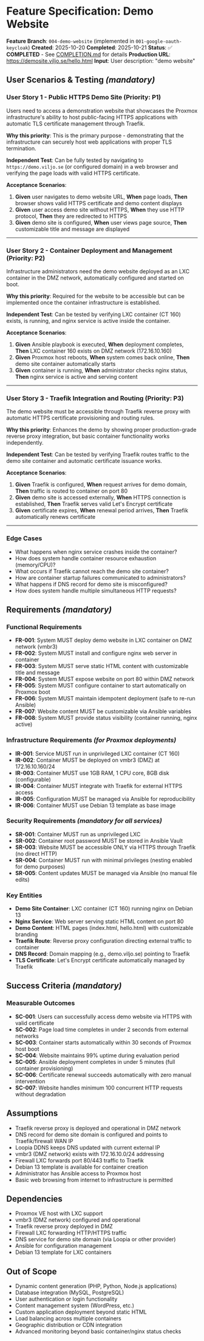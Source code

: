 # Feature Specification: Demo Website

**Feature Branch**: `004-demo-website` (implemented in `001-google-oauth-keycloak`)
**Created**: 2025-10-20
**Completed**: 2025-10-21
**Status**: ✅ **COMPLETED** - See [COMPLETION.md](./COMPLETION.md) for details
**Production URL**: https://demosite.viljo.se/hello.html
**Input**: User description: "demo website"

## User Scenarios & Testing *(mandatory)*

### User Story 1 - Public HTTPS Demo Site (Priority: P1)

Users need to access a demonstration website that showcases the Proxmox infrastructure's ability to host public-facing HTTPS applications with automatic TLS certificate management through Traefik.

**Why this priority**: This is the primary purpose - demonstrating that the infrastructure can securely host web applications with proper TLS termination.

**Independent Test**: Can be fully tested by navigating to `https://demo.viljo.se` (or configured domain) in a web browser and verifying the page loads with valid HTTPS certificate.

**Acceptance Scenarios**:

1. **Given** user navigates to demo website URL, **When** page loads, **Then** browser shows valid HTTPS certificate and demo content displays
2. **Given** user access demo site without HTTPS, **When** they use HTTP protocol, **Then** they are redirected to HTTPS
3. **Given** demo site is configured, **When** user views page source, **Then** customizable title and message are displayed

---

### User Story 2 - Container Deployment and Management (Priority: P2)

Infrastructure administrators need the demo website deployed as an LXC container in the DMZ network, automatically configured and started on boot.

**Why this priority**: Required for the website to be accessible but can be implemented once the container infrastructure is established.

**Independent Test**: Can be tested by verifying LXC container (CT 160) exists, is running, and nginx service is active inside the container.

**Acceptance Scenarios**:

1. **Given** Ansible playbook is executed, **When** deployment completes, **Then** LXC container 160 exists on DMZ network (172.16.10.160)
2. **Given** Proxmox host reboots, **When** system comes back online, **Then** demo site container automatically starts
3. **Given** container is running, **When** administrator checks nginx status, **Then** nginx service is active and serving content

---

### User Story 3 - Traefik Integration and Routing (Priority: P3)

The demo website must be accessible through Traefik reverse proxy with automatic HTTPS certificate provisioning and routing rules.

**Why this priority**: Enhances the demo by showing proper production-grade reverse proxy integration, but basic container functionality works independently.

**Independent Test**: Can be tested by verifying Traefik routes traffic to the demo site container and automatic certificate issuance works.

**Acceptance Scenarios**:

1. **Given** Traefik is configured, **When** request arrives for demo domain, **Then** traffic is routed to container on port 80
2. **Given** demo site is accessed externally, **When** HTTPS connection is established, **Then** Traefik serves valid Let's Encrypt certificate
3. **Given** certificate expires, **When** renewal period arrives, **Then** Traefik automatically renews certificate

---

### Edge Cases

- What happens when nginx service crashes inside the container?
- How does system handle container resource exhaustion (memory/CPU)?
- What occurs if Traefik cannot reach the demo site container?
- How are container startup failures communicated to administrators?
- What happens if DNS record for demo site is misconfigured?
- How does system handle multiple simultaneous HTTP requests?

## Requirements *(mandatory)*

### Functional Requirements

- **FR-001**: System MUST deploy demo website in LXC container on DMZ network (vmbr3)
- **FR-002**: System MUST install and configure nginx web server in container
- **FR-003**: System MUST serve static HTML content with customizable title and message
- **FR-004**: System MUST expose website on port 80 within DMZ network
- **FR-005**: System MUST configure container to start automatically on Proxmox boot
- **FR-006**: System MUST maintain idempotent deployment (safe to re-run Ansible)
- **FR-007**: Website content MUST be customizable via Ansible variables
- **FR-008**: System MUST provide status visibility (container running, nginx active)

### Infrastructure Requirements *(for Proxmox deployments)*

- **IR-001**: Service MUST run in unprivileged LXC container (CT 160)
- **IR-002**: Container MUST be deployed on vmbr3 (DMZ) at 172.16.10.160/24
- **IR-003**: Container MUST use 1GB RAM, 1 CPU core, 8GB disk (configurable)
- **IR-004**: Container MUST integrate with Traefik for external HTTPS access
- **IR-005**: Configuration MUST be managed via Ansible for reproducibility
- **IR-006**: Container MUST use Debian 13 template as base image

### Security Requirements *(mandatory for all services)*

- **SR-001**: Container MUST run as unprivileged LXC
- **SR-002**: Container root password MUST be stored in Ansible Vault
- **SR-003**: Website MUST be accessible ONLY via HTTPS through Traefik (no direct HTTP)
- **SR-004**: Container MUST run with minimal privileges (nesting enabled for demo purposes)
- **SR-005**: Content updates MUST be managed via Ansible (no manual file edits)

### Key Entities

- **Demo Site Container**: LXC container (CT 160) running nginx on Debian 13
- **Nginx Service**: Web server serving static HTML content on port 80
- **Demo Content**: HTML pages (index.html, hello.html) with customizable branding
- **Traefik Route**: Reverse proxy configuration directing external traffic to container
- **DNS Record**: Domain mapping (e.g., demo.viljo.se) pointing to Traefik
- **TLS Certificate**: Let's Encrypt certificate automatically managed by Traefik

## Success Criteria *(mandatory)*

### Measurable Outcomes

- **SC-001**: Users can successfully access demo website via HTTPS with valid certificate
- **SC-002**: Page load time completes in under 2 seconds from external networks
- **SC-003**: Container starts automatically within 30 seconds of Proxmox host boot
- **SC-004**: Website maintains 99% uptime during evaluation period
- **SC-005**: Ansible deployment completes in under 5 minutes (full container provisioning)
- **SC-006**: Certificate renewal succeeds automatically with zero manual intervention
- **SC-007**: Website handles minimum 100 concurrent HTTP requests without degradation

## Assumptions

- Traefik reverse proxy is deployed and operational in DMZ network
- DNS record for demo site domain is configured and points to Traefik/firewall WAN IP
- Loopia DDNS keeps DNS updated with current external IP
- vmbr3 (DMZ network) exists with 172.16.10.0/24 addressing
- Firewall LXC forwards port 80/443 traffic to Traefik
- Debian 13 template is available for container creation
- Administrator has Ansible access to Proxmox host
- Basic web browsing from internet to infrastructure is permitted

## Dependencies

- Proxmox VE host with LXC support
- vmbr3 (DMZ network) configured and operational
- Traefik reverse proxy deployed in DMZ
- Firewall LXC forwarding HTTP/HTTPS traffic
- DNS service for demo site domain (via Loopia or other provider)
- Ansible for configuration management
- Debian 13 template for LXC containers

## Out of Scope

- Dynamic content generation (PHP, Python, Node.js applications)
- Database integration (MySQL, PostgreSQL)
- User authentication or login functionality
- Content management system (WordPress, etc.)
- Custom application deployment beyond static HTML
- Load balancing across multiple containers
- Geographic distribution or CDN integration
- Advanced monitoring beyond basic container/nginx status checks
